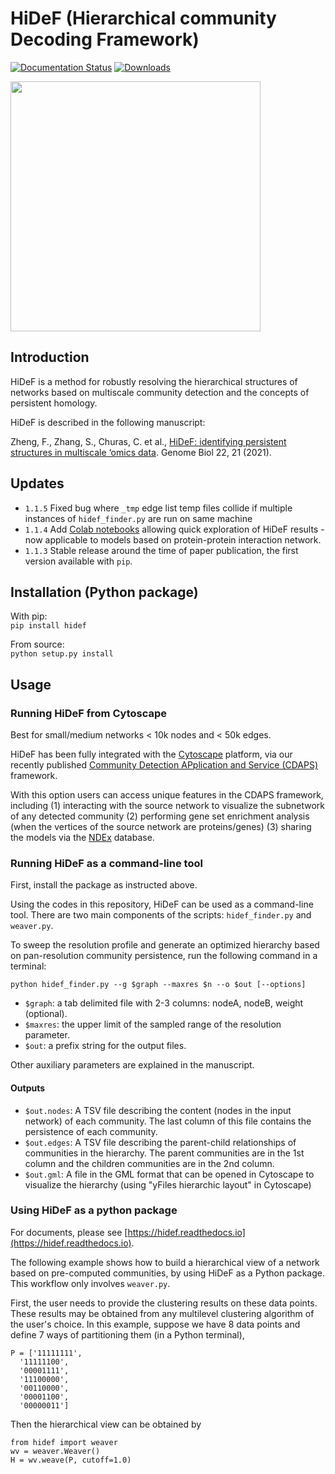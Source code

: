 # HiDeF (Hierarchical community Decoding Framework)
[![Documentation Status](https://readthedocs.org/projects/hidef/badge/?version=latest)](https://hidef.readthedocs.io/en/latest/?badge=latest)
[![Downloads](https://pepy.tech/badge/hidef/month)](https://pepy.tech/project/hidef)

<img src="https://github.com/fanzheng10/HiDeF/blob/master/fig1.png?raw=true" width="400">

## Introduction

HiDeF is a method for robustly resolving the hierarchical structures of networks based on multiscale community detection and the concepts of persistent homology. 

HiDeF is described in the following manuscript:  

Zheng, F., Zhang, S., Churas, C. et al., [HiDeF: identifying persistent structures in multiscale ‘omics data](https://doi.org/10.1186/s13059-020-02228-4). Genome Biol 22, 21 (2021).

## Updates

- `1.1.5` Fixed bug where ``_tmp`` edge list temp files collide if multiple instances of ``hidef_finder.py`` are run on same machine 
- `1.1.4` Add [Colab notebooks](https://github.com/fanzheng10/HiDeF/blob/master/analysis/protein_interaction_network_app.ipynb) allowing quick exploration of HiDeF results - now applicable to models based on protein-protein interaction network.  
- `1.1.3` Stable release around the time of paper publication, the first version available with `pip`.  

## Installation (Python package)

With pip:  
`pip install hidef`

From source:  
`python setup.py install`

## Usage

### Running HiDeF from Cytoscape

Best for small/medium networks < 10k nodes and < 50k edges.

HiDeF has been fully integrated with the [Cytoscape](https://cytoscape.org/) platform, via our recently published [Community Detection APplication and Service (CDAPS)](https://doi.org/10.1371/journal.pcbi.1008239) framework.

With this option users can access unique features in the CDAPS framework, including (1) interacting with the source network to visualize the subnetwork of any detected community (2) performing gene set enrichment analysis (when the vertices of the source network are proteins/genes) (3) sharing the models via the [NDEx](http://www.ndexbio.org/) database.

### Running HiDeF as a command-line tool

First, install the package as instructed above.

Using the codes in this repository, HiDeF can be used as a command-line tool. There are two main components of the scripts: `hidef_finder.py` and `weaver.py`.

To sweep the resolution profile and generate an optimized hierarchy based on pan-resolution community persistence, run the following command in a terminal: 

`python hidef_finder.py --g $graph --maxres $n --o $out [--options]`

- `$graph`: a tab delimited file with 2-3 columns: nodeA, nodeB, weight (optional).
- `$maxres`: the upper limit of the sampled range of the resolution parameter.
- `$out`: a prefix string for the output files.  

Other auxiliary parameters are explained in the manuscript.


#### Outputs
- `$out.nodes`: A TSV file describing the content (nodes in the input network) of each community. The last column of this file contains the persistence of each community.  
- `$out.edges`: A TSV file describing the parent-child relationships of communities in the hierarchy. The parent communities are in the 1st column and the children communities are in the 2nd column.  
- `$out.gml`: A file in the GML format that can be opened in Cytoscape to visualize the hierarchy (using "yFiles hierarchic layout" in Cytoscape)


### Using HiDeF as a python package

For documents, please see [https://hidef.readthedocs.io](https://hidef.readthedocs.io).

The following example shows how to build a hierarchical view of a network based on pre-computed communities, by using HiDeF as a Python package. This workflow only involves `weaver.py`.

First, the user needs to provide the clustering results on these data points. These results may be obtained from any multilevel clustering algorithm of the user's choice. In this example, suppose we have 8 data points and define 7 ways of partitioning them (in a Python terminal), 

```
P = ['11111111',
  '11111100',
  '00001111',
  '11100000',
  '00110000',
  '00001100',
  '00000011']
```

Then the hierarchical view can be obtained by

```
from hidef import weaver
wv = weaver.Weaver()
H = wv.weave(P, cutoff=1.0)
```
